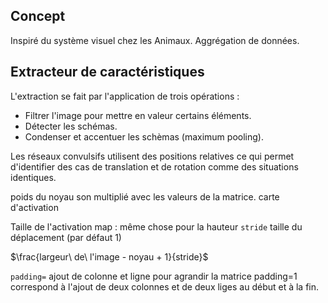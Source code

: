 ## Concept

Inspiré du système visuel chez les Animaux. 
Aggrégation de données.

## Extracteur de caractéristiques

L'extraction se fait par l'application de trois opérations :

* Filtrer l'image pour mettre en valeur certains éléments.
* Détecter les schémas.
* Condenser et accentuer les schèmas (maximum pooling).

Les réseaux convulsifs utilisent des positions relatives ce qui permet d'identifier des cas de translation et de rotation comme des situations identiques.

poids du noyau son multiplié avec les valeurs de la matrice.
carte d'activation

Taille de l'activation map :   même chose pour la hauteur 
`stride` taille du déplacement (par défaut 1)

$\frac{largeur\ de\ l'image - noyau + 1}{stride}$

`padding=` ajout de colonne et ligne pour agrandir la matrice padding=1 correspond à l'ajout de deux colonnes et de deux liges au début et à la fin.
